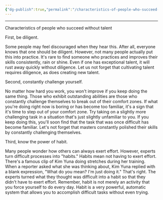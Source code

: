 ```yaml
---
{"dg-publish":true,"permalink":"/characteristics-of-people-who-succeed-without-talent/","tags":["gardenEntry"]}
---
```


---  
Characteristics of people who succeed without talent

First, be diligent.

Some people may feel discouraged when they hear this. After all, everyone knows that one should be diligent. However, not many people actually put this into practice. It's rare to find someone who practices and improves their skills consistently, rain or shine. Even if one has exceptional talent, it will rust away quickly without diligence. Let us not forget that cultivating talent requires diligence, as does creating new talent.

Second, constantly challenge yourself.

No matter how hard you work, you won't improve if you keep doing the same thing. Those who exhibit outstanding abilities are those who constantly challenge themselves to break out of their comfort zones. If what you're doing right now is boring or has become too familiar, it's a sign that it's time to step out of your comfort zone. Try taking on a slightly more challenging task in a situation that's just slightly unfamiliar to you. If you keep doing this, you'll soon find that the task that was once difficult has become familiar. Let's not forget that masters constantly polished their skills by constantly challenging themselves.

Third, know the power of habit.

Many people wonder how others can always exert effort. However, experts turn difficult processes into "habits." Habits mean not having to exert effort. There's a famous clip of Kim Yuna doing stretches during her training. When a reporter asked what she was thinking about, Kim Yuna replied with a blank expression, "What do you mean? I'm just doing it." That's right. The experts turned what they thought was difficult into a habit so that they didn't have to exert effort. Remember, habit is not merely an activity that you force yourself to do every day. Habit is a very powerful, automatic system that allows you to accomplish difficult tasks without even trying.
